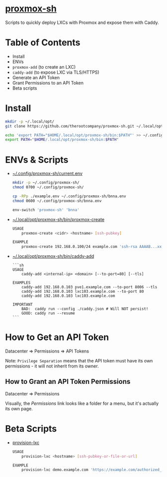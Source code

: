 # [proxmox-sh](https://github.com/therootcompany/proxmox-sh)

Scripts to quickly deploy LXCs with Proxmox and expose them with Caddy.

# Table of Contents

-   Install
-   ENVs
-   `proxmox-add` (to create an LXC)
-   `caddy-add` (to expose LXC via TLS/HTTPS)
-   Generate an API Token
-   Grant Permissions to an API Token
-   Beta scripts

# Install

```sh
mkdir -p ~/.local/opt/
git clone https://github.com/therootcompany/proxmox-sh.git ~/.local/opt/proxmox-sh

echo 'export PATH="$HOME/.local/opt/proxmox-sh/bin:$PATH"' >> ~/.config/envman/PATH.env
export PATH="$HOME/.local/opt/proxmox-sh/bin:$PATH"
```

# ENVs & Scripts

-   [~/.config/proxmox-sh/current.env](./example.env)

    ```sh
    mkdir -p ~/.config/proxmox-sh/
    chmod 0700 ~/.config/proxmox-sh/

    cp -RPp ./example.env ~/.config/proxmox-sh/bnna.env
    chmod 0600 ~/.config/proxmox-sh/bnna.env

    env-switch 'proxmox-sh' 'bnna'
    ```

-   [~/.local/opt/proxmox-sh/bin/proxmox-create](./proxmox-create)

    ```sh
    USAGE
        proxmox-create <cidr> <hostname> [ssh-pubkey]

    EXAMPLE
        proxmox-create 192.168.0.100/24 example.com 'ssh-rsa AAAAB...xxxx me@example.local'
    ```

-   [~/.local/opt/proxmox-sh/bin/caddy-add](./caddy-add)

        ```sh
        USAGE
            caddy-add <internal-ip> <domain> [--to-port=80] [--tls]

        EXAMPLES
            caddy-add 192.168.0.103 pve1.example.com --to-port 8006 --tls
            caddy-add 192.168.0.103 lxc103.example.com --to-port 80
            caddy-add 192.168.0.103 lxc103.example.com

        IMPORTANT
            BAD:  caddy run --config ./caddy.json # Will NOT persist!
            GOOD: caddy run --resume
        ```

# How to Get an API Token

Datacenter => Permissions => API Tokens

Note: `Privilege Separation` means that the API token must have its own permissions - it will not inherit from its owner.

## How to Grant an API Token Permissions

Datacenter => Permissions

Visually, the _Permissions_ link looks like a folder for a menu, but it's actually its own page.

# Beta Scripts

-   [provision-lxc](./provision-lxc)

    ```sh
    USAGE
        provision-lxc <hostname> [ssh-pubkey-or-file-or-url]

    EXAMPLE
        provision-lxc demo.example.com 'https://example.com/authorized_keys'
    ```
